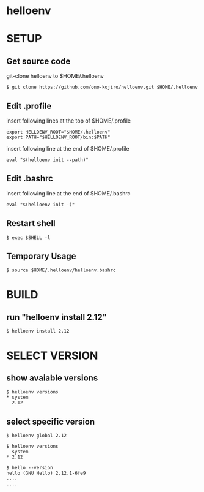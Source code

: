 # helloenv


# SETUP

## Get source code

  git-clone helloenv to $HOME/.helloenv

    $ git clone https://github.com/ono-kojiro/helloenv.git $HOME/.helloenv

## Edit .profile

  insert following lines at the top of $HOME/.profile

    export HELLOENV_ROOT="$HOME/.helloenv"
    export PATH="$HELLOENV_ROOT/bin:$PATH"

   insert following line at the end of $HOME/.profile

    eval "$(helloenv init --path)"

## Edit .bashrc

  insert following line at the end of $HOME/.bashrc

    eval "$(helloenv init -)"

## Restart shell

    $ exec $SHELL -l

## Temporary Usage

    $ source $HOME/.helloenv/helloenv.bashrc

# BUILD
## run "helloenv install 2.12"

    $ helloenv install 2.12

# SELECT VERSION

## show avaiable versions

    $ helloenv versions
    * system
      2.12

## select specific version
    $ helloenv global 2.12
    
    $ helloenv versions
      system
    * 2.12
    
    $ hello --version
    hello (GNU Hello) 2.12.1-6fe9
    ....
    ....

